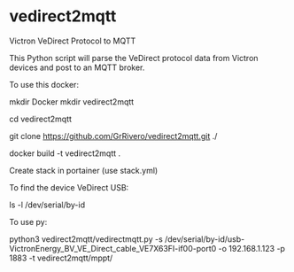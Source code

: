 # vedirect2mqtt
Victron VeDirect Protocol to MQTT

This Python script will parse the VeDirect protocol data from Victron devices and post to an MQTT broker.

To use this docker:

mkdir Docker
mkdir vedirect2mqtt

cd vedirect2mqtt

git clone https://github.com/GrRivero/vedirect2mqtt.git ./

docker build -t vedirect2mqtt .

Create stack in portainer (use stack.yml)

To find the device VeDirect USB:

ls -l /dev/serial/by-id

To use py:

python3 vedirect2mqtt/vedirectmqtt.py -s /dev/serial/by-id/usb-VictronEnergy_BV_VE_Direct_cable_VE7X63FI-if00-port0 -o 192.168.1.123 -p 1883 -t vedirect2mqtt/mppt/
